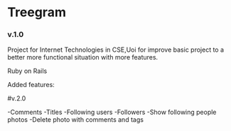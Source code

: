 # Treegram

<h3>v.1.0</h3>


Project for Internet Technologies in CSE,Uoi for improve basic project to a better more functional situation with more features.

Ruby on Rails 

Added features:

#v.2.0


-Comments
-Titles
-Following users
-Followers 
-Show following people photos
-Delete photo with comments and tags 
